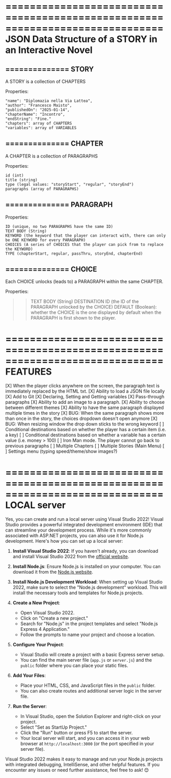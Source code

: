 ==============================================================================
JSON Data Structure of a STORY in an Interactive Novel
==============================================================================

==============
STORY
--------------
A STORY is a collection of CHAPTERS

Properties:

	"name": "Diplomazia nella Via Lattea",
	"author": "Francesco Maisto",
	"publishedOn": "2025-01-14",
	"chapterName": "Incontro",
	"endString": "Fine."
    "chapters": array of CHAPTERS
    "variables": array of VARIABLES

==============
CHAPTER
--------------
A CHAPTER is a collection of PARAGRAPHS

Properties:

    id (int)
    title (string)
    type (legal values: "storyStart", "regular", "storyEnd")
    paragraphs (array of PARAGRAPHS)

==============
PARAGRAPH
--------------
Properties:

    ID (unique, no two PARAGRAPHS have the same ID)
    TEXT BODY (String)
    KEYWORD (the keyword that the player can interact with, there can only be ONE KEYWORD for every PARAGRAPH)
    CHOICES (A series of CHOICES that the player can pick from to replace the KEYWORD)
    TYPE (chapterStart, regular, passThru, storyEnd, chapterEnd)

==============
CHOICE
--------------
Each CHOICE unlocks (leads to) a PARAGRAPH within the same CHAPTER.

Properties:
>> TEXT BODY (String)
>> DESTINATION ID (the ID of the PARAGRAPH unlocked by the CHOICE)
>> DEFAULT (Boolean): whether the CHOICE is the one displayed by default when the PARAGRAPH is first shown to the player.

==============================================================================
FEATURES
==============================================================================
[X] When the player clicks anywhere on the screen, the paragraph text is immediately replaced by the HTML txt.
[X] Ability to load a JSON file locally
[X] Add to Git
[X] Declaring, Setting and Getting variables
[X] Pass-through paragraphs
[X] Ability to add an image to a paragraph.
[X] Ability to choose between different themes
[X] Ability to have the same paragraph displayed multiple times in the story
[X] BUG: When the same paragraph shows more than once in the story, the choices dropdown doesn't open anymore
[X] BUG: When resizing window the drop down sticks to the wrong keyword
[ ] Conditional destinations based on whether the player has a certain item (i.e. a key)
[ ] Conditional destinations based on whether a variable has a certain value (i.e. money > 100)
[ ] Iron Man mode. The player cannot go back to previous paragraphs
[ ] Multiple Chapters
[ ] Multiple Stories (Main Menu)
[ ] Settings menu (typing speed/theme/show images?)

==============================================================================
LOCAL server
==============================================================================

Yes, you can create and run a local server using Visual Studio 2022! Visual Studio provides a powerful integrated development environment (IDE) that can streamline your development process. While it's more commonly associated with ASP.NET projects, you can also use it for Node.js development. Here's how you can set up a local server:

1. **Install Visual Studio 2022**: If you haven't already, you can download and install Visual Studio 2022 from the [official website](https://visualstudio.microsoft.com/).

2. **Install Node.js**: Ensure Node.js is installed on your computer. You can download it from the [Node.js website](https://nodejs.org/).

3. **Install Node.js Development Workload**: When setting up Visual Studio 2022, make sure to select the "Node.js development" workload. This will install the necessary tools and templates for Node.js projects.

4. **Create a New Project**:
    - Open Visual Studio 2022.
    - Click on "Create a new project."
    - Search for "Node.js" in the project templates and select "Node.js Express 4 Application."
    - Follow the prompts to name your project and choose a location.

5. **Configure Your Project**:
    - Visual Studio will create a project with a basic Express server setup.
    - You can find the main server file (`app.js` or `server.js`) and the `public` folder where you can place your static files.

6. **Add Your Files**:
    - Place your HTML, CSS, and JavaScript files in the `public` folder.
    - You can also create routes and additional server logic in the server file.

7. **Run the Server**:
    - In Visual Studio, open the Solution Explorer and right-click on your project.
    - Select "Set as StartUp Project."
    - Click the "Run" button or press F5 to start the server.
    - Your local server will start, and you can access it in your web browser at `http://localhost:3000` (or the port specified in your server file).

Visual Studio 2022 makes it easy to manage and run your Node.js projects with integrated debugging, IntelliSense, and other helpful features. If you encounter any issues or need further assistance, feel free to ask! 😊